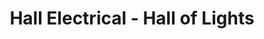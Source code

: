 ---
title: "Hall Electrical - Hall of Lights"
url: /dublin/hall-electrical-hall-of-lights/
shop: Elektrisch
---